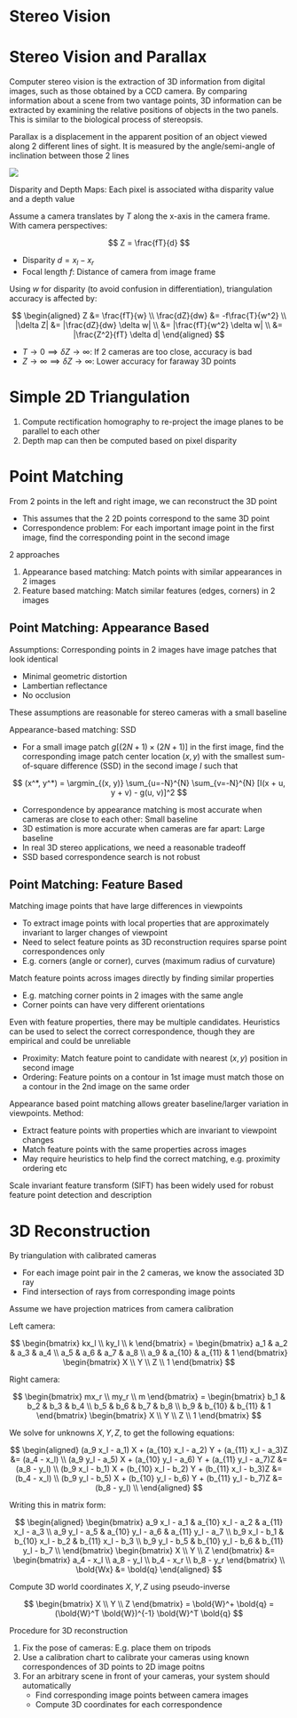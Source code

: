 # Stereo Vision

# Stereo Vision and Parallax

Computer stereo vision is the extraction of 3D information from digital images, such as those obtained by a CCD camera. By comparing information about a scene from two vantage points, 3D information can be extracted by examining the relative positions of objects in the two panels. This is similar to the biological process of stereopsis.

Parallax is a displacement in the apparent position of an object viewed along 2 different lines of sight. It is measured by the angle/semi-angle of inclination between those 2 lines

![](https://www.researchgate.net/publication/257922664/figure/fig7/AS:668220231008265@1536327526891/Concept-of-stereoscopic-viewing-By-fusing-left-and-right-images-the-brain-perceives.ppm)

Disparity and Depth Maps: Each pixel is associated witha disparity value and a depth value

Assume a camera translates by $T$ along the x-axis in the camera frame. With camera perspectives:

$$
Z = \frac{fT}{d}
$$

- Disparity $d = x_l - x_r$
- Focal length $f$: Distance of camera from image frame

Using $w$ for disparity (to avoid confusion in differentiation), triangulation accuracy is affected by:

$$
\begin{aligned}
Z &= \frac{fT}{w} \\
\frac{dZ}{dw} &= -f\frac{T}{w^2} \\
|\delta Z| &= |\frac{dZ}{dw} \delta w| \\
&= |\frac{fT}{w^2} \delta w| \\
&= |\frac{Z^2}{fT} \delta d|
\end{aligned}
$$

- $T \to 0 \implies \delta Z \to \infty$: If 2 cameras are too close, accuracy is bad
- $Z \to \infty \implies \delta Z \to \infty$: Lower accuracy for faraway 3D points

# Simple 2D Triangulation

1. Compute rectification homography to re-project the image planes to be parallel to each other
2. Depth map can then be computed based on pixel disparity

# Point Matching

From 2 points in the left and right image, we can reconstruct the 3D point

- This assumes that the 2 2D points correspond to the same 3D point
- Correspondence problem: For each important image point in the first image, find the corresponding point in the second image

2 approaches

1. Appearance based matching: Match points with similar appearances in 2 images
2. Feature based matching: Match similar features (edges, corners) in 2 images

## Point Matching: Appearance Based

Assumptions: Corresponding points in 2 images have image patches that look identical

- Minimal geometric distortion
- Lambertian reflectance
- No occlusion

These assumptions are reasonable for stereo cameras with a small baseline

Appearance-based matching: SSD

- For a small image patch $g[(2N+1) \times (2N+1)]$ in the first image, find the corresponding image patch center location $(x, y)$ with the smallest sum-of-square difference (SSD) in the second image $I$ such that

$$
(x^*, y^*) = \argmin_{(x, y)} \sum_{u=-N}^{N} \sum_{v=-N}^{N} [I(x + u, y + v) - g(u, v)]^2
$$

- Correspondence by appearance matching is most accurate when cameras are close to each other: Small baseline
- 3D estimation is more accurate when cameras are far apart: Large baseline
- In real 3D stereo applications, we need a reasonable tradeoff
- SSD based correspondence search is not robust

## Point Matching: Feature Based

Matching image points that have large differences in viewpoints

- To extract image points with local properties that are approximately invariant to larger changes of viewpoint
- Need to select feature points as 3D reconstruction requires sparse point correspondences only
- E.g. corners (angle or corner), curves (maximum radius of curvature)

Match feature points across images directly by finding similar properties

- E.g. matching corner points in 2 images with the same angle
- Corner points can have very different orientations

Even with feature properties, there may be multiple candidates. Heuristics can be used to select the correct correspondence, though they are empirical and could be unreliable

- Proximity: Match feature point to candidate with nearest $(x, y)$ position in second image
- Ordering: Feature points on a contour in 1st image must match those on a contour in the 2nd image on the same order

Appearance based point matching allows greater baseline/larger variation in viewpoints. Method:

- Extract feature points with properties which are invariant to viewpoint changes
- Match feature points with the same properties across images
- May require heuristics to help find the correct matching, e.g. proximity ordering etc

Scale invariant feature transform (SIFT) has been widely used for robust feature point detection and description

# 3D Reconstruction

By triangulation with calibrated cameras

- For each image point pair in the 2 cameras, we know the associated 3D ray
- Find intersection of rays from corresponding image points

Assume we have projection matrices from camera calibration

Left camera:

$$
\begin{bmatrix}
    kx_l \\ ky_l \\ k
\end{bmatrix} = \begin{bmatrix}
    a_1 & a_2 & a_3 & a_4 \\
    a_5 & a_6 & a_7 & a_8 \\
    a_9 & a_{10} & a_{11} & 1
\end{bmatrix} \begin{bmatrix}
    X \\ Y \\ Z \\ 1
\end{bmatrix}
$$

Right camera:

$$
\begin{bmatrix}
    mx_r \\ my_r \\ m
\end{bmatrix} = \begin{bmatrix}
    b_1 & b_2 & b_3 & b_4 \\
    b_5 & b_6 & b_7 & b_8 \\
    b_9 & b_{10} & b_{11} & 1
\end{bmatrix} \begin{bmatrix}
    X \\ Y \\ Z \\ 1
\end{bmatrix}
$$

We solve for unknowns $X, Y, Z$, to get the following equations:

$$
\begin{aligned}
    (a_9 x_l - a_1) X + (a_{10} x_l - a_2) Y + (a_{11} x_l - a_3)Z &= (a_4 - x_l) \\
    (a_9 y_l - a_5) X + (a_{10} y_l - a_6) Y + (a_{11} y_l - a_7)Z &= (a_8 - y_l) \\
    (b_9 x_l - b_1) X + (b_{10} x_l - b_2) Y + (b_{11} x_l - b_3)Z &= (b_4 - x_l) \\
    (b_9 y_l - b_5) X + (b_{10} y_l - b_6) Y + (b_{11} y_l - b_7)Z &= (b_8 - y_l) \\
\end{aligned}
$$

Writing this in matrix form:

$$
\begin{aligned}
\begin{bmatrix}
    a_9 x_l - a_1 & a_{10} x_l - a_2 & a_{11} x_l - a_3 \\
    a_9 y_l - a_5 & a_{10} y_l - a_6 & a_{11} y_l - a_7 \\
    b_9 x_l - b_1 & b_{10} x_l - b_2 & b_{11} x_l - b_3 \\
    b_9 y_l - b_5 & b_{10} y_l - b_6 & b_{11} y_l - b_7 \\
\end{bmatrix} \begin{bmatrix}
    X \\ Y \\ Z
\end{bmatrix} &= \begin{bmatrix}
    a_4 - x_l \\ a_8 - y_l \\ b_4 - x_r \\ b_8 - y_r
\end{bmatrix} \\
\bold{Wx} &= \bold{q}
\end{aligned}
$$

Compute 3D world coordinates $X, Y, Z$ using pseudo-inverse

$$
\begin{bmatrix}
    X \\ Y \\ Z
\end{bmatrix} = \bold{W}^+ \bold{q} = (\bold{W}^T \bold{W})^{-1} \bold{W}^T \bold{q}
$$

Procedure for 3D reconstruction

1. Fix the pose of cameras: E.g. place them on tripods
2. Use a calibration chart to calibrate your cameras using known correspondences of 3D points to 2D image poitns
3. For an arbitrary scene in front of your cameras, your system should automatically
   - Find corresponding image points between camera images
   - Compute 3D coordinates for each correspondence
